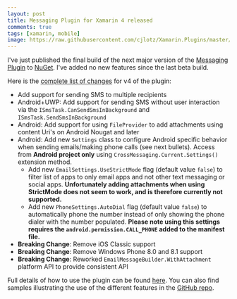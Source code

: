 ```yaml
---
layout: post
title: Messaging Plugin for Xamarin 4 released
comments: true
tags: [xamarin, mobile]
image: https://raw.githubusercontent.com/cjlotz/Xamarin.Plugins/master/Messaging/Plugin.Messaging.png
---
```


I've just published the final build of the next major version of the [Messaging Plugin](https://github.com/cjlotz/Xamarin.Plugins) to [NuGet](https://www.nuget.org/packages/Xam.Plugins.Messaging).  I've added no new features since the last beta build.  

Here is the [complete list of changes](https://github.com/cjlotz/Xamarin.Plugins/blob/master/Messaging/ChangeLog.md) for v4 of the plugin:
- Add support for sending SMS to multiple recipients
- Android+UWP: Add support for sending SMS without user interaction via the `ISmsTask.CanSendSmsInBackground` and `ISmsTask.SendSmsInBackground`
- Android: Add support for using `FileProvider` to add attachments using content Uri's on Android Nougat and later
- Android: Add new `Settings` class to configure Android specific behavior when sending emails/making phone calls (see next bullets).  Access from **Android project only** using `CrossMessaging.Current.Settings()` extension method.
  - Add new `EmailSettings.UseStrictMode` flag (default value `false`) to filter list of apps to only email apps and not other text messaging or social apps. **Unfortunately adding attachments when using StrictMode does not seem to work, and is therefore currently not supported.**
  - Add new `PhoneSettings.AutoDial` flag (default value `false`) to automatically phone the number instead of only showing the phone dialer with the number populated. **Please note using this settings requires the `android.permission.CALL_PHONE` added to the manifest file.**
- **Breaking Change**: Remove iOS Classic support
- **Breaking Change**: Remove Windows Phone 8.0 and 8.1 support
- **Breaking Change**: Reworked `EmailMessageBuilder.WithAttachment` platform API to provide consistent API

Full details of how to use the plugin can be found [here](https://github.com/cjlotz/Xamarin.Plugins/blob/master/Messaging/Details.md).  You can also find samples illustrating the use of the different features in the [GitHub repo](https://github.com/cjlotz/Xamarin.Plugins/tree/master/Messaging).